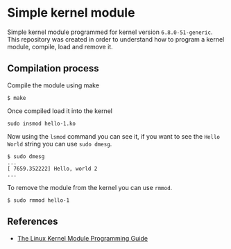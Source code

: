 # Simple kernel module

Simple kernel module programmed for kernel version `6.8.0-51-generic`. This repository was created in order to understand how to program a kernel module, compile, load and remove it.
## Compilation process

Compile the module using make

```shell
$ make
```

Once compiled load it into the kernel

```shell
sudo insmod hello-1.ko
```

Now using the `lsmod` command you can see it, if you want to see the `Hello World` string you can use `sudo dmesg`.

```shell
$ sudo dmesg
...
[ 7659.352222] Hello, world 2
...
```

To remove the module from the kernel you can use `rmmod`.

```shell
$ sudo rmmod hello-1
```

## References

- [The Linux Kernel Module Programming Guide](https://sysprog21.github.io/lkmpg/)
